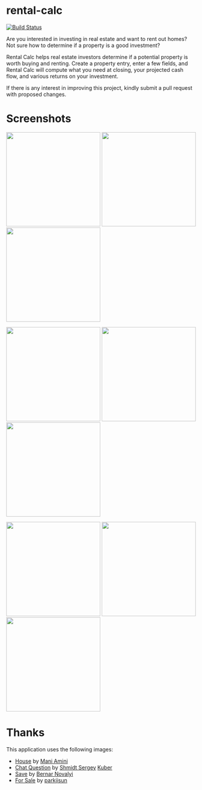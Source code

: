 # rental-calc

[![Build Status](https://travis-ci.org/brarcher/rental-calc.svg?branch=master)](https://travis-ci.org/brarcher/rental-calc)

Are you interested in investing in real estate and want to rent out homes? Not sure how to determine if a property is a good investment?

Rental Calc helps real estate investors determine if a potential property is worth buying and renting. Create a property entry, enter a few fields, and Rental Calc will compute what you need at closing, your projected cash flow, and various returns on your investment.

If there is any interest in improving this project, kindly submit a pull request with proposed changes.

# Screenshots
[<img src="https://cloud.githubusercontent.com/assets/5264535/25881817/3aebfa40-350d-11e7-80ff-6edda7b79426.png" width=250>](https://cloud.githubusercontent.com/assets/5264535/25881817/3aebfa40-350d-11e7-80ff-6edda7b79426.png)
[<img src="https://cloud.githubusercontent.com/assets/5264535/25881820/3e2ae414-350d-11e7-88c2-3369edcbf0c4.png" width=250>](https://cloud.githubusercontent.com/assets/5264535/25881820/3e2ae414-350d-11e7-88c2-3369edcbf0c4.png)
[<img src="https://cloud.githubusercontent.com/assets/5264535/25881821/3f758f40-350d-11e7-8f73-96ba78ee3796.png" width=250>](https://cloud.githubusercontent.com/assets/5264535/25881821/3f758f40-350d-11e7-8f73-96ba78ee3796.png)

[<img src="https://cloud.githubusercontent.com/assets/5264535/25881823/40b22f44-350d-11e7-807b-612b9895f341.png" width=250>](https://cloud.githubusercontent.com/assets/5264535/25881823/40b22f44-350d-11e7-807b-612b9895f341.png)
[<img src="https://cloud.githubusercontent.com/assets/5264535/25881825/4204a5fc-350d-11e7-8539-d6475e4b73c1.png" width=250>](https://cloud.githubusercontent.com/assets/5264535/25881825/4204a5fc-350d-11e7-8539-d6475e4b73c1.png)
[<img src="https://cloud.githubusercontent.com/assets/5264535/25881827/43da4f6c-350d-11e7-9344-d6ce44ba8fdc.png" width=250>](https://cloud.githubusercontent.com/assets/5264535/25881827/43da4f6c-350d-11e7-9344-d6ce44ba8fdc.png)

[<img src="https://cloud.githubusercontent.com/assets/5264535/25881828/4743fcac-350d-11e7-8e9c-85c8c0d68d9f.png" width=250>](https://cloud.githubusercontent.com/assets/5264535/25881828/4743fcac-350d-11e7-8e9c-85c8c0d68d9f.png)
[<img src="https://cloud.githubusercontent.com/assets/5264535/25881830/484dfbe8-350d-11e7-9c76-d95f85a01a78.png" width=250>](https://cloud.githubusercontent.com/assets/5264535/25881830/484dfbe8-350d-11e7-9c76-d95f85a01a78.png)
[<img src="https://cloud.githubusercontent.com/assets/5264535/25881831/49596194-350d-11e7-9a4a-2c7f9036ac59.png" width=250>](https://cloud.githubusercontent.com/assets/5264535/25881831/49596194-350d-11e7-9a4a-2c7f9036ac59.png)

# Thanks

This application uses the following images:
- [House](https://thenounproject.com/term/house/41030/) by
[Mani Amini](https://thenounproject.com/man1/)
- [Chat Question](https://thenounproject.com/term/question/562370/) by [Shmidt Sergey](https://thenounproject.com/monstercritic/)
[Kuber](https://thenounproject.com/funkyiconz26/)
- [Save](https://thenounproject.com/term/save/716011) by [Bernar Novalyi](https://thenounproject.com/bernar.novalyi)
- [For Sale](https://thenounproject.com/term/for-sale/716241/) by [parkjisun](https://thenounproject.com/naripuru/)
